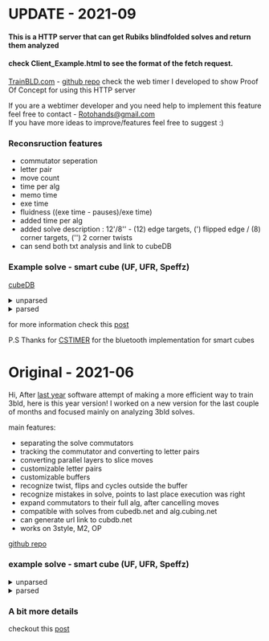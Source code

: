 # UPDATE - 2021-09
#### This is a HTTP server that can get Rubiks blindfolded solves and return them analyzed
#### check Client_Example.html to see the format of the fetch request.
[TrainBLD.com](https://www.trainbld.com/) - [github repo](https://github.com/RotoHands/TrainBLD)  check the web timer I developed to show Proof Of Concept for using this HTTP server

If you are a webtimer developer and you need help to implement this feature feel free to contact - Rotohands@gmail.com  
If you have more ideas to improve/features feel free to suggest :)

### Reconsruction features
- commutator seperation
- letter pair
- move count
- time per alg
- memo time
- exe time
- fluidness ((exe time - pauses)/exe time)
- added time per alg
- added solve description : 12'/8'' - (12) edge targets, (') flipped edge / (8) corner targets, ('') 2 corner twists
- can send both txt analysis and link to cubeDB


### Example solve - smart cube (UF, UFR, Speffz)
[cubeDB](https://www.cubedb.net/?puzzle=3&title=14%2F9_35.97%25280.44%2C35.53%2529__51.51%25%0A9%2F27%2F2021%2C_01%3A35_PM&scramble=F2_L2_U_B2_U-_F2_U_L-_D-_B_R_F-_R_U-_F2_R-_B-_R_B_D-_R2_U_B_&time=35.53&alg=%2F%2Fedges%0AR-_U-_R2_S_R2_S-_U_R_%2F%2F_JA__8%2F8__1.74%0AU-_R_E-_R-_U_R_R-_R_E_R-_%2F%2F_BH__10%2F18__1.08%0AL_F_L-_E_L_F-_L-_E-_%2F%2F_PL__8%2F26__0.88%0AL_F-_E_R2_E-_R2_F_L-_%2F%2F_NU__8%2F34__1.23%0AS_L-_F-_L_S-_L-_F_L_%2F%2F_VG__8%2F42__1.89%0AU2_R-_E_R_U_R-_E-_R_U_%2F%2F_FD__9%2F51__0.75%0AL_F-_L-_S-_L_F_L-_S_%2F%2F_EB__8%2F59__1.48%0A%0A%2F%2Fcorners%0AU_R-_D_R_U-_R_D-_R-_U-_R_D_R-_U_R-_D-_R_%2F%2F_VB__16%2F75__1.39%0AF-_U_R-_D-_R_U2_R-_D_R_U_F_%2F%2F_LN__11%2F86__1.92%0AU-_R-_U-_R-_D-_R_U_R-_D_R2_U_%2F%2F_DR__11%2F97__1.52%0AR_U_R_U_R-_D2_U-_U_R_U-_R-_D2_U-_R-_%2F%2F_TX__14%2F111__2.11%0A%0A%2F%2Fparity%0AR2_D_R-_U2_R_D-_R-_U-_R-_F-_R_U_R-_U-_R-_F_R2_U-_R-_U-_%2F%2F_CB_CI__20%2F131__2.31%0A)
<details>
  <summary>unparsed</summary>

<p>
F2 L2 U B2 U' F2 U L' D' B R F' R U' F2 R' B' R B D' R2 U B  //scramble

R' U' R' R' F' B U U B' F U R U' R U' D B' U B B' B D' U R' 
L F L' U D' B L' B' D U' L F' D' U F' F' D U' R R F L' B F'
D' F' D B' F L' F L U U R' U D' F U F' D U' R U L F' L' B' 
F U F U' B F' U R' D R U' R D' R' U' R D R' U R' D' R F' U
R' D' R U U R' D R U F U' R' U' R' D' R U R' D R R U R U R
U R' D D U' U R U' R' D D U' R' R R D R' U U R D' R' U' R' 
F' R U R' U' R' F R R U' R' U' //solve
</p>
</details>

<details>
  <summary>parsed</summary>


14/9 35.97(0.44,35.53)  51.51%

F2 L2 U B2 U' F2 U L' D' B R F' R U' F2 R' B' R B D' R2 U B //scramble

//edges  
R' U' R2 S R2 S' U R // JA  8/8  1.74
U' R E' R' U R R' R E R' // BH  10/18  1.08  
L F L' E L F' L' E' // PL  8/26  0.88  
L F' E R2 E' R2 F L' // NU  8/34  1.23  
S L' F' L S' L' F L // VG  8/42  1.89  
U2 R' E R U R' E' R U // FD  9/51  0.75  
L F' L' S' L F L' S // EB  8/59  1.48  

//corners  
U R' D R U' R D' R' U' R D R' U R' D' R // VB  16/75  1.39  
F' U R' D' R U2 R' D R U F // LN  11/86  1.92  
U' R' U' R' D' R U R' D R2 U // DR  11/97  1.52  
R U R U R' D2 U' U R U' R' D2 U' R' // TX  14/111  2.11  

//parity  
R2 D R' U2 R D' R' U' R' F' R U R' U' R' F R2 U' R' U' // CB CI  20/131  2.31
 
</details>

for more information check this [post](https://www.speedsolving.com/threads/smart-cube-bld-analyzer.84773/)

P.S
Thanks for [CSTIMER](https://github.com/cs0x7f/cstimer/blob/fc627f0970d8982c758200430bb60d7554f984b0/src/js/bluetooth.js) for the bluetooth implementation for smart cubes



# Original - 2021-06
Hi,
After [last year](https://www.speedsolving.com/threads/3bld-dnf-analyzer-new-software-i-made.76945/) software attempt of making a more efficient way to train 3bld, here is this year version!
I worked on a new version for the last couple of months and focused mainly on analyzing 3bld solves.

main features:
- separating the solve commutators
- tracking the commutator and converting to letter pairs
- converting parallel layers to slice moves
- customizable letter pairs
- customizable buffers
- recognize twist, flips and cycles outside the buffer
- recognize mistakes in solve, points to last place execution was right  
- expand commutators to their full alg, after cancelling moves
- compatible with solves from cubedb.net and alg.cubing.net
- can generate url link to cubdb.net
- works on 3style, M2, OP

[github repo](https://github.com/RotoHands/3BLD_parser)
### example solve - smart cube (UF, UFR, Speffz)
<details>
  <summary>unparsed</summary>

<p>
R2 U' B2 F2 L2 U' R2 D F2 U2 B2 R' D' L' D F' D2 B2 D2 L2 //scramble

U' F' B U B U' F B' R B' R' U U' D R' U' D B B U D' R' U D' 
R U' R' U D' F U F' U' D R' F R F' B U' U' F B' R F' R U' U'
L D U' F' U' F U D' L' U' U D' F U' D R' U' R U D' F' D R F' 
L' F R' L D' L D L' D' L' D R L' F' L F R' L U' D' R' U U R'
D R U U R' D' R2 U D D R U R' D R U' R' D D R' U R' D' R U 
U R' D R U R R' D' R D R' D' R U U R' D R D' R' D R U U
</p>
</details>

<details>
  <summary>parsed</summary>

<p>
R2 U' B2 F2 L2 U' R2 D F2 U2 B2 R' D' L' D F' D2 B2 D2 L2 //scramble

//edges  
U' S R B R' S' R B' R' U // SQ   10/10   
U' D R' E' R R E R' U D' // UR   10/20   
R U' R' E R U R' E' // JF   8/28   
R' F R S R' R' S' R F' R // EO   10/38   
U' U' L E' L' U' L E L' U' // PB   10/48   
E R E' R' U' R E R' D y // TB   9/57   
R F' L' F M' F' L F L' x' // KG   9/66   
D' L' D M D' L D M' // HK   8/74  
  
//corners  
U' D' R' U U R' D R U U R' D' R2 U D // VN   15/89   
D R U R' D R U' R' D D // LH   10/99   
R' U R' D' R U U R' D R U R // OF   12/111   
R' D' R D R' D' R U U R' D R D' R' D R U U // CA twist   18/129   
</p>
</details>

### A bit more details
checkout this [post](https://www.speedsolving.com/threads/smart-cube-bld-analyzer.84773/)

